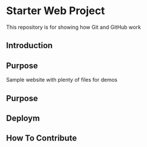 ﻿# Starter Web Project

This repository is for showing how Git and GitHub work

## Introduction

## Purpose

Sample website with plenty of files for demos

## Purpose

## Deploym

## How To Contribute
